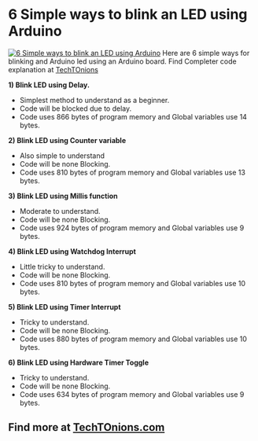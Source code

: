 # 6 Simple ways to blink an LED using Arduino
[![6 Simple ways to blink an LED using Arduino](https://www.techtonions.com/wp-content/uploads/2020/12/ezgif.com-gif-maker-1.webp)](https://www.techtonions.com/6-simple-ways-to-blink-arduino-led/) 
Here are 6 simple ways for blinking and Arduino led using an Arduino board.
Find Completer code explanation at [TechTOnions](https://www.techtonions.com/6-simple-ways-to-blink-arduino-led/)

**1) Blink LED using Delay.**
 * Simplest method to understand as a beginner.
 * Code will be blocked due to delay.
 * Code uses 866 bytes of program memory and Global variables use 14 bytes.

**2) Blink LED using Counter variable**
 * Also simple to understand
 * Code will be none Blocking.
 * Code uses 810 bytes of program memory and Global variables use 13 bytes.

**3) Blink LED using Millis function**
 * Moderate to understand.
 * Code will be none Blocking.
 * Code uses 924 bytes of program memory and Global variables use 9 bytes.

**4) Blink LED using Watchdog Interrupt**
 * Little tricky to understand.
 * Code will be none Blocking.	
 * Code uses 810 bytes of program memory and Global variables use 10 bytes.

**5) Blink LED using  Timer Interrupt**
 * Tricky to understand.
 * Code will be none Blocking.
 * Code uses 880 bytes of program memory and Global variables use 10 bytes.

**6) Blink LED using Hardware Timer Toggle**
 * Tricky to understand.
 * Code will be none Blocking.
 * Code uses 634 bytes of program memory and Global variables use 9 bytes.

## Find more at [TechTOnions.com](https://www.techtonions.com/arduino/)


